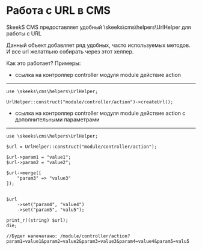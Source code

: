 Работа с URL в CMS
============

SkeekS CMS предоставляет удобный \skeeks\cms\helpers\UrlHelper для работы с URL

Данный объект добавляет ряд удобных, часто используемых методов. И все url желатльно собирать через этот хелпер.


Как это работает?
Примеры:

 - ссылка на контроллер controller модуля module действие action
 -------------------

```
use \skeeks\cms\helpers\UrlHelper;

UrlHelper::construct("module/controller/action")->createUrl();

```

 - ссылка на контроллер controller модуля module действие action с дополнительными параметрами
 -------------------
```
use \skeeks\cms\helpers\UrlHelper;

$url = UrlHelper::construct("module/controller/action");

$url->param1 = "value1";
$url->param2 = "value2";

$url->merge([
    "param3" => "value3"
]);


$url
    ->set("param4", "value4")
    ->set("param5", "valu5");
    
print_r((string) $url);
die;

//Будет напечатано: /module/controller/action?param1=value1&param2=value2&param3=value3&param4=value4&param5=valu5

```